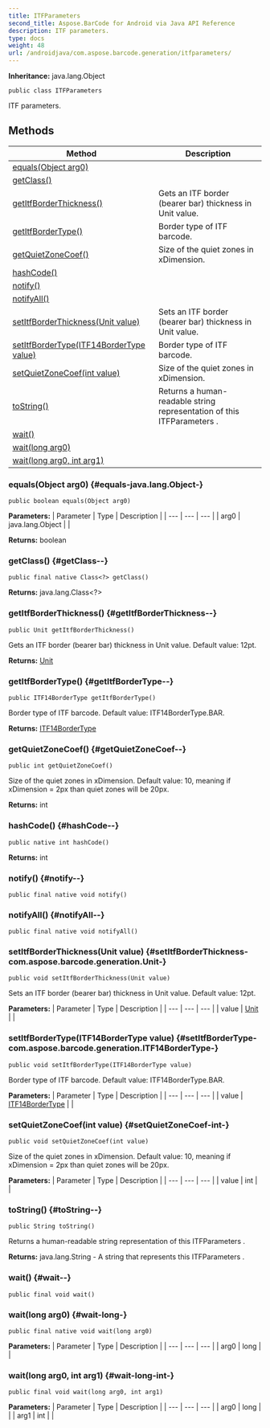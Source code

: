 ```yaml
---
title: ITFParameters
second_title: Aspose.BarCode for Android via Java API Reference
description: ITF parameters.
type: docs
weight: 48
url: /androidjava/com.aspose.barcode.generation/itfparameters/
---
```

**Inheritance:**
java.lang.Object
```
public class ITFParameters
```

ITF parameters.
## Methods

| Method | Description |
| --- | --- |
| [equals(Object arg0)](#equals-java.lang.Object-) |  |
| [getClass()](#getClass--) |  |
| [getItfBorderThickness()](#getItfBorderThickness--) | Gets an ITF border (bearer bar) thickness in Unit value. |
| [getItfBorderType()](#getItfBorderType--) | Border type of ITF barcode. |
| [getQuietZoneCoef()](#getQuietZoneCoef--) | Size of the quiet zones in xDimension. |
| [hashCode()](#hashCode--) |  |
| [notify()](#notify--) |  |
| [notifyAll()](#notifyAll--) |  |
| [setItfBorderThickness(Unit value)](#setItfBorderThickness-com.aspose.barcode.generation.Unit-) | Sets an ITF border (bearer bar) thickness in Unit value. |
| [setItfBorderType(ITF14BorderType value)](#setItfBorderType-com.aspose.barcode.generation.ITF14BorderType-) | Border type of ITF barcode. |
| [setQuietZoneCoef(int value)](#setQuietZoneCoef-int-) | Size of the quiet zones in xDimension. |
| [toString()](#toString--) | Returns a human-readable string representation of this  ITFParameters . |
| [wait()](#wait--) |  |
| [wait(long arg0)](#wait-long-) |  |
| [wait(long arg0, int arg1)](#wait-long-int-) |  |
### equals(Object arg0) {#equals-java.lang.Object-}
```
public boolean equals(Object arg0)
```




**Parameters:**
| Parameter | Type | Description |
| --- | --- | --- |
| arg0 | java.lang.Object |  |

**Returns:**
boolean
### getClass() {#getClass--}
```
public final native Class<?> getClass()
```




**Returns:**
java.lang.Class<?>
### getItfBorderThickness() {#getItfBorderThickness--}
```
public Unit getItfBorderThickness()
```


Gets an ITF border (bearer bar) thickness in Unit value. Default value: 12pt.

**Returns:**
[Unit](../../com.aspose.barcode.generation/unit)
### getItfBorderType() {#getItfBorderType--}
```
public ITF14BorderType getItfBorderType()
```


Border type of ITF barcode. Default value: ITF14BorderType.BAR.

**Returns:**
[ITF14BorderType](../../com.aspose.barcode.generation/itf14bordertype)
### getQuietZoneCoef() {#getQuietZoneCoef--}
```
public int getQuietZoneCoef()
```


Size of the quiet zones in xDimension. Default value: 10, meaning if xDimension = 2px than quiet zones will be 20px.

**Returns:**
int
### hashCode() {#hashCode--}
```
public native int hashCode()
```




**Returns:**
int
### notify() {#notify--}
```
public final native void notify()
```




### notifyAll() {#notifyAll--}
```
public final native void notifyAll()
```




### setItfBorderThickness(Unit value) {#setItfBorderThickness-com.aspose.barcode.generation.Unit-}
```
public void setItfBorderThickness(Unit value)
```


Sets an ITF border (bearer bar) thickness in Unit value. Default value: 12pt.

**Parameters:**
| Parameter | Type | Description |
| --- | --- | --- |
| value | [Unit](../../com.aspose.barcode.generation/unit) |  |

### setItfBorderType(ITF14BorderType value) {#setItfBorderType-com.aspose.barcode.generation.ITF14BorderType-}
```
public void setItfBorderType(ITF14BorderType value)
```


Border type of ITF barcode. Default value: ITF14BorderType.BAR.

**Parameters:**
| Parameter | Type | Description |
| --- | --- | --- |
| value | [ITF14BorderType](../../com.aspose.barcode.generation/itf14bordertype) |  |

### setQuietZoneCoef(int value) {#setQuietZoneCoef-int-}
```
public void setQuietZoneCoef(int value)
```


Size of the quiet zones in xDimension. Default value: 10, meaning if xDimension = 2px than quiet zones will be 20px.

**Parameters:**
| Parameter | Type | Description |
| --- | --- | --- |
| value | int |  |

### toString() {#toString--}
```
public String toString()
```


Returns a human-readable string representation of this  ITFParameters .

**Returns:**
java.lang.String - A string that represents this  ITFParameters .
### wait() {#wait--}
```
public final void wait()
```




### wait(long arg0) {#wait-long-}
```
public final native void wait(long arg0)
```




**Parameters:**
| Parameter | Type | Description |
| --- | --- | --- |
| arg0 | long |  |

### wait(long arg0, int arg1) {#wait-long-int-}
```
public final void wait(long arg0, int arg1)
```




**Parameters:**
| Parameter | Type | Description |
| --- | --- | --- |
| arg0 | long |  |
| arg1 | int |  |

